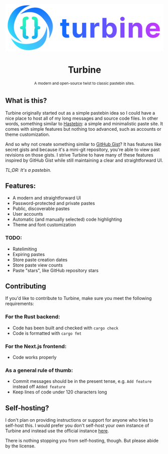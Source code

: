 <div align="center">
    <img src="frontend/public/turbine_banner.png">
    <h1>Turbine</h1>
    <p>
        <sup>A modern and open-source twist to classic pastebin sites.</sup>
    </p>
</div>

## What is this?
Turbine originally started out as a simple pastebin idea so I could have a nice place to host
all of my long messages and source code files. In other words, something similar to [Hastebin](https://hastebin.com):
a simple and minimalistic paste site. It comes with simple features but nothing too advanced, such as accounts or theme
customization.

And so why not create something similar to [GitHub Gist](https://gist.github.com)? It has features like secret gists
and because it's a mini-git repository, you're able to view past revisions on those gists. I strive Turbine to
have many of these features inspired by GitHub Gist while still maintaining a clear and straightforward UI.

*TL;DR: It's a pastebin.*

## Features:
- A modern and straightforward UI
- Password-protected and private pastes
- Public, discoverable pastes
- User accounts
- Automatic (and manually selected) code highlighting
- Theme and font customization

### TODO:
- Ratelimiting
- Expiring pastes
- Store paste creation dates
- Store paste view counts
- Paste "stars", like GitHub repository stars

## Contributing
If you'd like to contribute to Turbine, make sure you meet the following requirements:

### For the Rust backend:
- Code has been built and checked with `cargo check`
- Code is formatted with `cargo fmt`

### For the Next.js frontend:
- Code works properly

### As a general rule of thumb:
- Commit messages should be in the present tense, e.g. `Add feature` instead off `Added feature`
- Keep lines of code under 120 characters long

## Self-hosting?
I don't plan on providing instructions or support for anyone who tries to self-host this.
I would prefer you don't self-host your own instance of Turbine and instead use the official instance
[here](https://turbine-b.in).

There is nothing stopping you from self-hosting, though. But please abide by the license.
